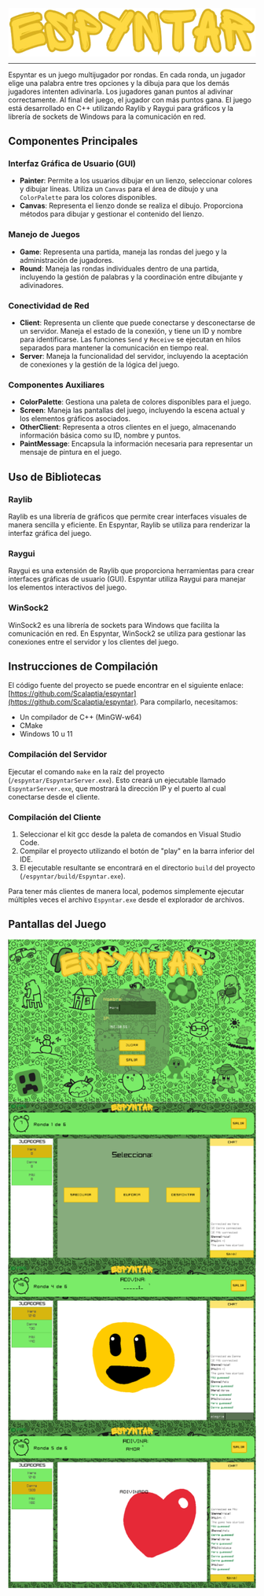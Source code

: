 <div align="center">
  <img src="./assets/espy.png" align="center">
</div>

---

Espyntar es un juego multijugador por rondas. En cada ronda, un jugador elige una palabra entre tres opciones y la dibuja para que los demás jugadores intenten adivinarla. Los jugadores ganan puntos al adivinar correctamente. Al final del juego, el jugador con más puntos gana. El juego está desarrollado en C++ utilizando Raylib y Raygui para gráficos y la librería de sockets de Windows para la comunicación en red.

## Componentes Principales

### Interfaz Gráfica de Usuario (GUI)

- **Painter**: Permite a los usuarios dibujar en un lienzo, seleccionar colores y dibujar líneas. Utiliza un `Canvas` para el área de dibujo y una `ColorPalette` para los colores disponibles.
- **Canvas**: Representa el lienzo donde se realiza el dibujo. Proporciona métodos para dibujar y gestionar el contenido del lienzo.

### Manejo de Juegos

- **Game**: Representa una partida, maneja las rondas del juego y la administración de jugadores.
- **Round**: Maneja las rondas individuales dentro de una partida, incluyendo la gestión de palabras y la coordinación entre dibujante y adivinadores.

### Conectividad de Red

- **Client**: Representa un cliente que puede conectarse y desconectarse de un servidor. Maneja el estado de la conexión, y tiene un ID y nombre para identificarse. Las funciones `Send` y `Receive` se ejecutan en hilos separados para mantener la comunicación en tiempo real.
- **Server**: Maneja la funcionalidad del servidor, incluyendo la aceptación de conexiones y la gestión de la lógica del juego.

### Componentes Auxiliares

- **ColorPalette**: Gestiona una paleta de colores disponibles para el juego.
- **Screen**: Maneja las pantallas del juego, incluyendo la escena actual y los elementos gráficos asociados.
- **OtherClient**: Representa a otros clientes en el juego, almacenando información básica como su ID, nombre y puntos.
- **PaintMessage**: Encapsula la información necesaria para representar un mensaje de pintura en el juego.

## Uso de Bibliotecas

### Raylib
Raylib es una librería de gráficos que permite crear interfaces visuales de manera sencilla y eficiente. En Espyntar, Raylib se utiliza para renderizar la interfaz gráfica del juego.

### Raygui
Raygui es una extensión de Raylib que proporciona herramientas para crear interfaces gráficas de usuario (GUI). Espyntar utiliza Raygui para manejar los elementos interactivos del juego.

### WinSock2
WinSock2 es una librería de sockets para Windows que facilita la comunicación en red. En Espyntar, WinSock2 se utiliza para gestionar las conexiones entre el servidor y los clientes del juego.

## Instrucciones de Compilación

El código fuente del proyecto se puede encontrar en el siguiente enlace: [https://github.com/Scalaptia/espyntar](https://github.com/Scalaptia/espyntar). Para compilarlo, necesitamos:

- Un compilador de C++ (MinGW-w64)
- CMake
- Windows 10 u 11

### Compilación del Servidor

Ejecutar el comando `make` en la raíz del proyecto (`/espyntar/EspyntarServer.exe`). Esto creará un ejecutable llamado `EspyntarServer.exe`, que mostrará la dirección IP y el puerto al cual conectarse desde el cliente.

### Compilación del Cliente

1. Seleccionar el kit gcc desde la paleta de comandos en Visual Studio Code.
2. Compilar el proyecto utilizando el botón de "play" en la barra inferior del IDE.
3. El ejecutable resultante se encontrará en el directorio `build` del proyecto (`/espyntar/build/Espyntar.exe`).

Para tener más clientes de manera local, podemos simplemente ejecutar múltiples veces el archivo `Espyntar.exe` desde el explorador de archivos.

## Pantallas del Juego

<img src="./assets/readme/inicio.png" align="center">
<img src="./assets/readme/word_select.png" align="center">
<img src="./assets/readme/guessing.png" align="center">
<img src="./assets/readme/guess.png" align="center">
